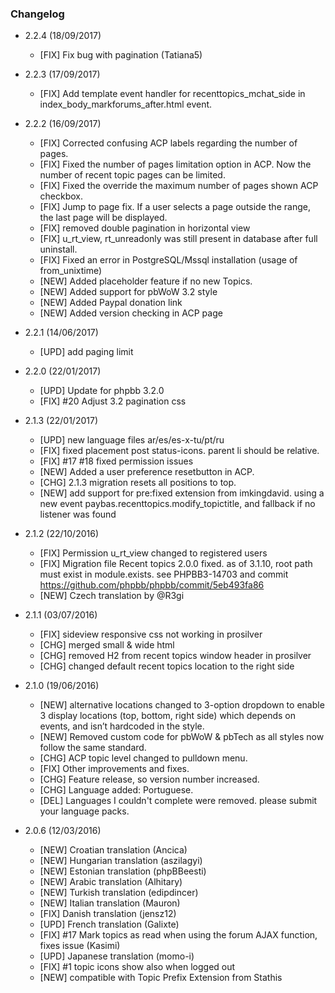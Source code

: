 
### Changelog

- 2.2.4 (18/09/2017)
  - [FIX] Fix bug with pagination (Tatiana5)

- 2.2.3 (17/09/2017)
  - [FIX] Add template event handler for recenttopics_mchat_side in index_body_markforums_after.html event. 

- 2.2.2 (16/09/2017)
  - [FIX] Corrected confusing ACP labels regarding the number of pages.
  - [FIX] Fixed the number of pages limitation option in ACP. Now the number of recent topic pages can be limited. 
  - [FIX] Fixed the override the maximum number of pages shown ACP checkbox.
  - [FIX] Jump to page fix. If a user selects a page outside the range, the last page will be displayed.
  - [FIX] removed double pagination in horizontal view
  - [FIX] u_rt_view, rt_unreadonly was still present in database after full uninstall.
  - [FIX] Fixed an error in PostgreSQL/Mssql installation (usage of from_unixtime) 
  - [NEW] Added placeholder feature if no new Topics.
  - [NEW] Added support for pbWoW 3.2 style
  - [NEW] Added Paypal donation link 
  - [NEW] Added version checking in ACP page

- 2.2.1 (14/06/2017)
  - [UPD] add paging limit

- 2.2.0 (22/01/2017)
  - [UPD] Update for phpbb 3.2.0 
  - [FIX] #20 Adjust 3.2 pagination css 

- 2.1.3 (22/01/2017)
  - [UPD] new language files ar/es/es-x-tu/pt/ru
  - [FIX] fixed placement post status-icons. parent li should be relative.  
  - [FIX] #17 #18 fixed permission issues
  - [NEW] Added a user preference resetbutton in ACP.
  - [CHG] 2.1.3 migration resets all positions to top.  
  - [NEW] add support for pre:fixed extension from imkingdavid. using a new event paybas.recenttopics.modify_topictitle, and fallback if no listener was found
  
- 2.1.2 (22/10/2016)
  - [FIX] Permission u_rt_view changed to registered users
  - [FIX] Migration file Recent topics 2.0.0 fixed. as of 3.1.10, root path must exist in module.exists. see PHPBB3-14703 and commit https://github.com/phpbb/phpbb/commit/5eb493fa86
  - [NEW] Czech translation by @R3gi

- 2.1.1 (03/07/2016)
  - [FIX] sideview responsive css not working in prosilver
  - [CHG] merged small & wide html
  - [CHG] removed H2 from recent topics window header in prosilver  
  - [CHG] changed default recent topics location to the right side
     
- 2.1.0 (19/06/2016)
  - [NEW] alternative locations changed to 3-option dropdown to enable 3 display locations (top, bottom, right side) which depends on events, and isn’t hardcoded in the style. 
  - [NEW] Removed custom code for pbWoW & pbTech as all styles now follow the same standard.     
  - [CHG] ACP topic level changed to pulldown menu. 
  - [FIX] Other improvements and fixes.
  - [CHG] Feature release, so version number increased.
  - [CHG] Language added: Portuguese. 
  - [DEL] Languages I couldn't complete were removed. please submit your language packs.       
     
- 2.0.6 (12/03/2016)
  - [NEW] Croatian translation (Ancica) 
  - [NEW] Hungarian translation (aszilagyi)
  - [NEW] Estonian translation (phpBBeesti)
  - [NEW] Arabic translation (Alhitary)  
  - [NEW] Turkish translation (edipdincer)   
  - [NEW] Italian translation (Mauron)     
  - [FIX] Danish translation (jensz12)       
  - [UPD] French translation (Galixte)      
  - [FIX] #17 Mark topics as read when using the forum AJAX function, fixes issue (Kasimi)
  - [UPD] Japanese translation (momo-i)     
  - [FIX] #1 topic icons show also when logged out 
  - [NEW] compatible with Topic Prefix Extension from Stathis
